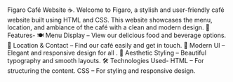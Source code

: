 Figaro Café Website ☕.
Welcome to Figaro, a stylish and user-friendly café website built using HTML and CSS. This website showcases the menu, location, and ambiance of the café with a clean and modern design.
🚀 Features-
🍽️ Menu Display – View our delicious food and beverage options.
📍 Location & Contact – Find our café easily and get in touch.
🎨 Modern UI – Elegant and responsive design for all .
🌙 Aesthetic Styling – Beautiful typography and smooth layouts.
🛠️ Technologies Used-
HTML – For structuring the content.
CSS – For styling and responsive design.

